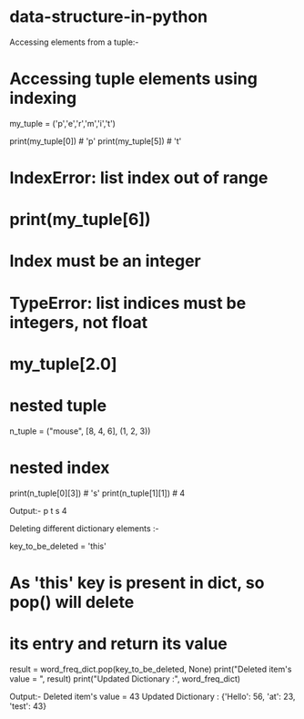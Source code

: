 # data-structure-in-python


Accessing elements from a tuple:- 
# Accessing tuple elements using indexing
my_tuple = ('p','e','r','m','i','t')

print(my_tuple[0])   # 'p' 
print(my_tuple[5])   # 't'

# IndexError: list index out of range
# print(my_tuple[6])

# Index must be an integer
# TypeError: list indices must be integers, not float
# my_tuple[2.0]

# nested tuple
n_tuple = ("mouse", [8, 4, 6], (1, 2, 3))

# nested index
print(n_tuple[0][3])       # 's'
print(n_tuple[1][1])       # 4

Output:- 
p
t
s
4

Deleting  different dictionary elements :- 


key_to_be_deleted = 'this'
# As 'this' key is present in dict, so pop() will delete
# its entry and return its value
result = word_freq_dict.pop(key_to_be_deleted, None)
print("Deleted item's value = ", result)
print("Updated Dictionary :", word_freq_dict)

Output:-
Deleted item's value =  43
Updated Dictionary : {'Hello': 56, 'at': 23, 'test': 43}
